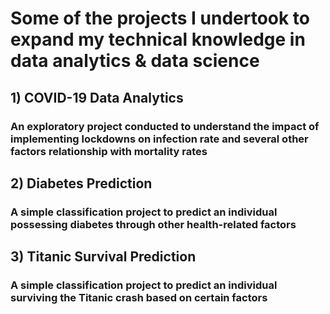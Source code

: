 # Some of the projects I undertook to expand my technical knowledge in data analytics & data science
## 1) COVID-19 Data Analytics
### An exploratory project conducted to understand the impact of implementing lockdowns on infection rate and several other factors relationship with mortality rates
## 2) Diabetes Prediction
### A simple classification project to predict an individual possessing diabetes through other health-related factors
## 3) Titanic Survival Prediction
### A simple classification project to predict an individual surviving the Titanic crash based on certain factors

